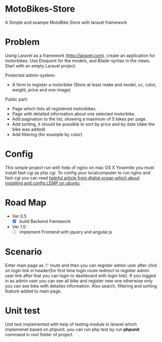 # MotoBikes-Store
A Simple and exampe MotoBike Store with laravel framework

# Problem
Using Laravel as a framework (http://laravel.com), create an application for motorbikes.
Use Eloquent for the models, and Blade-syntax in the views. Start with an empty Laravel project.

Protected admin-system:
* A form to register a motorbike (Store at least make and model, cc, color, weight, price and one image)

Public part:
* Page which lists all registered motorbikes.
* Page with detailed information about one selected motorbike.
* Add pagination to the list, showing a maximum of 5 bikes per page.
* Add sorting, it should be possible to sort by price and by date (date the bike was added)
* Add filtering (for example by color)

# Config
This simple project run with help of nginx on mac OS X Yosemite you must install fast-cgi as php cgi.
To config your localcomputer to run nginx and fast-cgi you can read [helpful article from digital ocean which about installing and config LEMP on ubuntu](https://www.digitalocean.com/community/tutorials/how-to-install-linux-nginx-mysql-php-lemp-stack-on-ubuntu-12-04).

# Road Map 
  * Ver 0.5
    - [x] build Backend framework
  * Ver 1.0
    - [ ] implement Frontend with jquery and angular.js
  
# Scenario
  Enter main page as '/' route and then you can register admin user after click on login link in header(for first time login route redirect to register admin user link after that you can login to dashboard with login link).
  If you logged in as admin user you can see all bike and register new one otherwise only you can see bike with detailes information.
  Also search, filtering and sorting feature added to main page.

# Unit test
  Unit test implemented with help of testing module in laravel which implemenet based on phpunit. you can run php test by run **phpunit** command in root folder of project.
  
